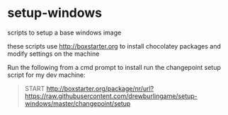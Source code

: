 setup-windows
=============

scripts to setup a base windows image

these scripts use http://boxstarter.org to install chocolatey packages and modify settings on the machine

Run the following from a cmd prompt to install run the changepoint setup script for my dev machine:
> START http://boxstarter.org/package/nr/url?https://raw.githubusercontent.com/drewburlingame/setup-windows/master/changepoint/setup
